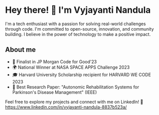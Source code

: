  # Hey there! 👋 I'm  Vyjayanti Nandula

I'm a tech enthusiast with a passion for solving real-world challenges through code. I'm committed to open-source, innovation, and community building. I believe in the power of technology to make a positive impact.

## About me
- 🚀 Finalist in JP Morgan Code for Good'23
- 🌍 National Winner at NASA SPACE APPS Challenge 2023
- 🎓 Harvard University Scholarship recipient for HARVARD WE CODE 2023
- 📝 Best Research Paper: "Autonomic Rehabilitation Systems for Parkinson's Disease Management" (IEEE)

Feel free to explore my projects and connect with me on LinkedIn! 🚀 https://www.linkedin.com/in/vyjayanti-nandula-8837b523a/
